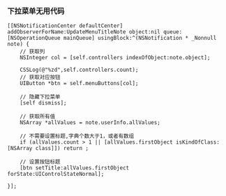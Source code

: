 ### 下拉菜单无用代码

    [[NSNotificationCenter defaultCenter] addObserverForName:UpdateMenuTitleNote object:nil queue:[NSOperationQueue mainQueue] usingBlock:^(NSNotification * _Nonnull note) {
        // 获取列
        NSInteger col = [self.controllers indexOfObject:note.object];
        
        CSSLog(@"%zd",self.controllers.count);
        // 获取对应按钮
        UIButton *btn = self.menuButtons[col];
        
        // 隐藏下拉菜单
        [self dismiss];
        
        // 获取所有值
        NSArray *allValues = note.userInfo.allValues;
        
        // 不需要设置标题,字典个数大于1，或者有数组
        if (allValues.count > 1 || [allValues.firstObject isKindOfClass:[NSArray class]]) return ;
        
        // 设置按钮标题
        [btn setTitle:allValues.firstObject forState:UIControlStateNormal];
        
    }];
